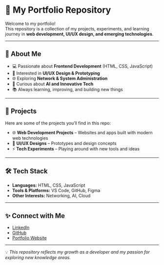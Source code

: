 # 🌟 My Portfolio Repository

Welcome to my portfolio!  
This repository is a collection of my projects, experiments, and learning journey in **web development, UI/UX design, and emerging technologies**.  

---

## 🚀 About Me
- 💻 Passionate about **Frontend Development** (HTML, CSS, JavaScript)  
- 🎨 Interested in **UI/UX Design & Prototyping**  
- 🌐 Exploring **Network & System Administration**  
- 🤖 Curious about **AI and Innovative Tech**  
- 📚 Always learning, improving, and building new things  

---

## 📂 Projects
Here are some of the projects you’ll find in this repo:
- 🌐 **Web Development Projects** – Websites and apps built with modern web technologies  
- 🎨 **UI/UX Designs** – Prototypes and design concepts  
- ⚡ **Tech Experiments** – Playing around with new tools and ideas  

---

## 🛠️ Tech Stack
- **Languages:** HTML, CSS, JavaScript  
- **Tools & Platforms:** VS Code, GitHub, Figma  
- **Other Interests:** Networking, AI, Cloud  

---

## ✨ Connect with Me
- [LinkedIn](www.linkedin.com/in/aseka-kalansooriya-a0569427b)  
- [GitHub](https://github.com/aseka-dev)  
- [Portfolio Website](#)  

---

💡 *This repository reflects my growth as a developer and my passion for exploring new knowledge areas.*  
